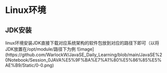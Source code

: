 <h1>Linux环境</h1>
<h2>JDK安装</h2>
linux环境安装JDK直接下载对应系统架构的软件包放到对应的路径下即可（以将JDK放置在/opt/module/路径下为例
![image](https://github.com/WarlockW/JavaSE_Daily_Learning/blob/main/JavaSE%20Notebook/Session_0JAVA%E5%9F%BA%E7%A1%80%E5%86%85%E5%AE%B9/Static/0-0.png)
